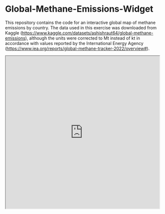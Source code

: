 # Global-Methane-Emissions-Widget

This repository contains the code for an interactive global map of methane emissions by country. 
The data used in this exercise was downloaded from Kaggle (https://www.kaggle.com/datasets/ashishraut64/global-methane-emissions), 
although the units were corrected to Mt instead of kt in accordance with values reported by the International Energy Agency (https://www.iea.org/reports/global-methane-tracker-2022/overview#).

<iframe src="https://lukasj123.github.io/Global-Methane-Emissions-Widget/blob/main/Global%20Methane%20Emissions%20Widget.html" width="100%" height="500px"></iframe>

